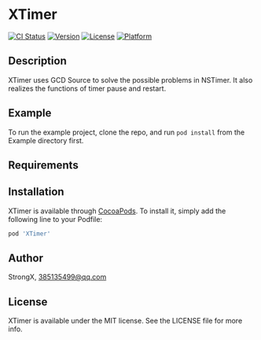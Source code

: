 # XTimer

[![CI Status](https://img.shields.io/travis/StrongX/XTimer.svg?style=flat)](https://travis-ci.org/StrongX/XTimer)
[![Version](https://img.shields.io/cocoapods/v/XTimer.svg?style=flat)](https://cocoapods.org/pods/XTimer)
[![License](https://img.shields.io/cocoapods/l/XTimer.svg?style=flat)](https://cocoapods.org/pods/XTimer)
[![Platform](https://img.shields.io/cocoapods/p/XTimer.svg?style=flat)](https://cocoapods.org/pods/XTimer)

## Description

XTimer uses GCD Source to solve the possible problems in NSTimer. It also realizes the functions of timer pause and restart.

## Example

To run the example project, clone the repo, and run `pod install` from the Example directory first.

## Requirements

## Installation

XTimer is available through [CocoaPods](https://cocoapods.org). To install
it, simply add the following line to your Podfile:

```ruby
pod 'XTimer'
```

## Author

StrongX, 385135499@qq.com

## License

XTimer is available under the MIT license. See the LICENSE file for more info.

